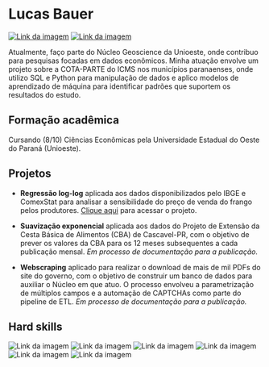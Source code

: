 # Lucas Bauer

[![Link da imagem](https://camo.githubusercontent.com/8c0692475a5bfc1d9e7361074bdb648e567cae7b5b40ffd32adae31180b0d7b6/68747470733a2f2f696d672e736869656c64732e696f2f62616467652f4c696e6b6564496e2d3030373742353f7374796c653d666f722d7468652d6261646765266c6f676f3d6c696e6b6564696e266c6f676f436f6c6f723d7768697465)](https://www.linkedin.com/in/lucaassbauer)
[![Link da imagem](https://camo.githubusercontent.com/e5cfad4cbb1e023463333923b069b81749d94e8ff5722f851c7bb01d65bb0e95/68747470733a2f2f696d672e736869656c64732e696f2f62616467652f476d61696c2d4431343833363f7374796c653d666f722d7468652d6261646765266c6f676f3d676d61696c266c6f676f436f6c6f723d7768697465)](mailto:f.lucasbauer@gmail.com)

Atualmente, faço parte do Núcleo Geoscience da Unioeste, onde contribuo para pesquisas focadas em dados econômicos. 
Minha atuação envolve um projeto sobre a COTA-PARTE do ICMS nos municípios paranaenses, 
onde utilizo SQL e Python para manipulação de dados e aplico modelos de aprendizado de máquina para 
identificar padrões que suportem os resultados do estudo.

## Formação acadêmica
Cursando (8/10) Ciências Econômicas pela Universidade Estadual do Oeste do Paraná 
(Unioeste).

## Projetos
- **Regressão log-log** aplicada aos dados disponibilizados pelo
 IBGE e ComexStat para analisar a sensibilidade do 
 preço de venda do frango pelos produtores. 
 [Clique aqui](https://github.com/flucasbauer/elasticidade_preco_venda_frango) para acessar o projeto.

 - **Suavização exponencial** aplicada aos dados do Projeto de Extensão da Cesta Básica
de Alimentos (CBA) de Cascavel-PR, com
o objetivo de prever os valores
da CBA para os 12 meses subsequentes a cada 
publicação mensal. *Em processo de documentação para a publicação.*

- **Webscraping** aplicado para realizar o download de mais 
de mil PDFs do site do governo, com o objetivo de 
construir um banco de dados para auxiliar o Núcleo 
em que atuo. O processo envolveu a parametrização de 
múltiplos campos e a automação de CAPTCHAs como parte do 
pipeline de ETL. *Em processo de documentação para a publicação.*

## Hard skills

![Link da imagem](https://camo.githubusercontent.com/050fc4e602f25dd4fc337b873fbc62b7d393673a9f4b1e7529a9a61ea35485a5/68747470733a2f2f696d672e736869656c64732e696f2f62616467652f507974686f6e2d4646443433423f7374796c653d666f722d7468652d6261646765266c6f676f3d707974686f6e266c6f676f436f6c6f723d626c7565)
![Link da imagem](https://camo.githubusercontent.com/7c3d9c0c71b81848e4c4ac763d4f2bc059be4feb6c8f381382d7c0cdc378221f/68747470733a2f2f696d672e736869656c64732e696f2f62616467652f522d3237364443333f7374796c653d666f722d7468652d6261646765266c6f676f3d72266c6f676f436f6c6f723d7768697465)
![Link da imagem](https://camo.githubusercontent.com/c82e7577c2c6c8db0f15ddb6825f348184dc01f244dcd4c9b298e5d1e00015d5/68747470733a2f2f696d672e736869656c64732e696f2f62616467652f53716c6974652d3030334235373f7374796c653d666f722d7468652d6261646765266c6f676f3d73716c697465266c6f676f436f6c6f723d7768697465)
![Link da imagem](https://camo.githubusercontent.com/3b0acf8c281dd7cf74cf4b9d601c2b6f8b91775cc4bd3a9c68c3eeffc3a73558/68747470733a2f2f696d672e736869656c64732e696f2f62616467652f5653436f64652d3030373844343f7374796c653d666f722d7468652d6261646765266c6f676f3d76697375616c25323073747564696f253230636f6465266c6f676f436f6c6f723d7768697465)
![Link da imagem](https://camo.githubusercontent.com/30d151000d62851ada6e84dc45f81724992b69f4833284d4b6dc3cf07e91728e/68747470733a2f2f696d672e736869656c64732e696f2f62616467652f50616e6461732d3243324437323f7374796c653d666f722d7468652d6261646765266c6f676f3d70616e646173266c6f676f436f6c6f723d7768697465)
![Link da imagem](https://camo.githubusercontent.com/bb00e2c30e6337c002cdf342a52fa065e39ca7123ddb61bf018f07c3a981350c/68747470733a2f2f696d672e736869656c64732e696f2f62616467652f7363696b69745f6c6561726e2d4637393331453f7374796c653d666f722d7468652d6261646765266c6f676f3d7363696b69742d6c6561726e266c6f676f436f6c6f723d7768697465)


